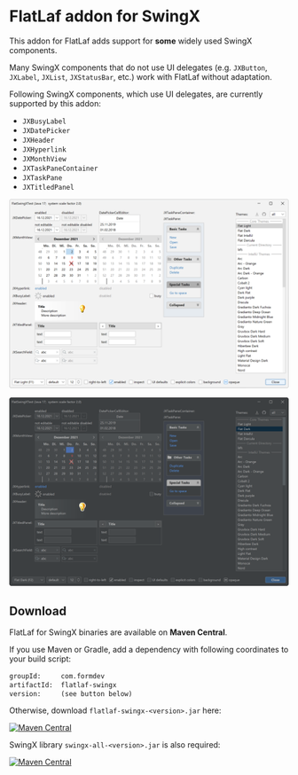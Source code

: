FlatLaf addon for SwingX
========================

This addon for FlatLaf adds support for **some** widely used SwingX components.

Many SwingX components that do not use UI delegates (e.g. `JXButton`, `JXLabel`,
`JXList`, `JXStatusBar`, etc.) work with FlatLaf without adaptation.

Following SwingX components, which use UI delegates, are currently supported by
this addon:

- `JXBusyLabel`
- `JXDatePicker`
- `JXHeader`
- `JXHyperlink`
- `JXMonthView`
- `JXTaskPaneContainer`
- `JXTaskPane`
- `JXTitledPanel`

![Flat Light SwingX Demo](../images/FlatLightSwingXTest.png)

![Flat Dark SwingX Demo](../images/FlatDarkSwingXTest.png)


Download
--------

FlatLaf for SwingX binaries are available on **Maven Central**.

If you use Maven or Gradle, add a dependency with following coordinates to your
build script:

    groupId:     com.formdev
    artifactId:  flatlaf-swingx
    version:     (see button below)

Otherwise, download `flatlaf-swingx-<version>.jar` here:

[![Maven Central](https://maven-badges.herokuapp.com/maven-central/com.formdev/flatlaf-swingx/badge.svg?style=flat-square&color=007ec6)](https://maven-badges.herokuapp.com/maven-central/com.formdev/flatlaf-swingx)


SwingX library `swingx-all-<version>.jar` is also required:

[![Maven Central](https://maven-badges.herokuapp.com/maven-central/org.swinglabs.swingx/swingx-all/badge.svg?style=flat-square&color=007ec6)](https://maven-badges.herokuapp.com/maven-central/org.swinglabs.swingx/swingx-all)
